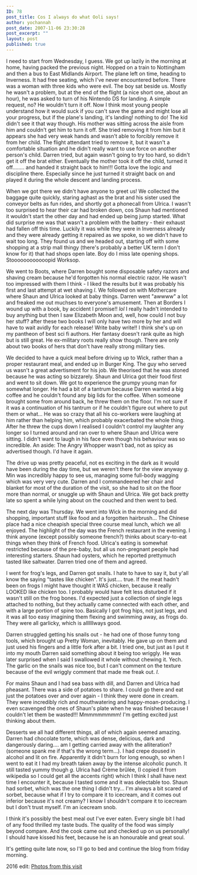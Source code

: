 ```yaml
---
ID: 78
post_title: Cos I always do what Ooli says!
author: yochannah
post_date: 2007-11-06 23:30:28
post_excerpt: ""
layout: post
published: true
---
```

I need to start from Wednesday, I guess. We got up lazily in the morning at home, having packed the previous night. Hopped on a train to Nottingham and then a bus to East Midlands Airport. The plane left on time, heading to Inverness. It had free seating, which I've never encountered before. There was a woman with three kids who were evil. The boy sat beside us. Mostly he wasn't a problem, but at the end of the flight (a nice short one, about an hour), he was asked to turn of his Nintendo DS for landing. A simple request, no? He wouldn't turn it off. Now I think most young people understand how it would suck if you can't save the game and might lose all your progress, but if the plane's landing, it's landing! nothing to do! The kid didn't see it that way though. His mother was sitting across the aisle from him and couldn't get him to turn it off. She tried removing it from him but it appears she had very weak hands and wasn't able to forcibly remove it from her child. The flight attendant tried to remove it, but it wasn't a comfortable situation and he didn't really want to use force on another person's child. Darren tried, but again wasn't going to try too hard, so didn't get it off the brat either. Eventually the mother took it off the child, turned it off........ and handed it straight back to him!!! Gotta love the logic and discipline there. Especially since he just turned it straight back on and played it during the whole descent and landing process.

When we got there we didn't have anyone to greet us! We collected the baggage quite quickly, staring aghast as the brat and his sister used the conveyor belts as fun rides, and shortly got a phonecall from Ulrica. I wasn't too surprised to hear their car had broken down, cos Shaun had mentioned it wouldn't start the other day and had ended up being jump started. What did surprise me was that wasn't a problem with the battery - their exhaust had fallen off this time. Luckily it was while they were in Inverness already and they were already getting it repaired as we spoke, so we didn't have to wait too long. They found us and we headed out, starting off with some shopping at a strip mall thingy (there's probably a better UK term I don't know for it) that had shops open late. Boy do I miss late opening shops. Stoooooooooooopid Worksop.

We went to Boots, where Darren bought some disposable safety razors and shaving cream because he'd forgotten his normal electric razor. He wasn't too impressed with them I think - I liked the results but it was probably his first and last attempt at wet shaving *l*. We followed on with Mothercare where Shaun and Ulrica looked at baby things. Darren went "awwww" a lot and freaked me out muchses to everyone's amusement. Then at Borders I wound up with a book, by accident I promise!! *lol* I really hadn't intended to buy anything but then I saw Elizabeth Moon and, well, how could I not buy her stuff? after these two books I will only have two more by her and will have to wait avidly for each release! Write baby write!! I think she's up on my pantheon of best sci fi authors. Her fantasy doesn't rank quite as high but is still great. He ex-military roots really show though. There are only about two books of hers that don't have really strong military ties.

We decided to have a quick meal before driving up to Wick, rather than a proper restaurant meal, and ended up in Burger King. The guy who served us wasn't a great advertisment for his job. We theorised that he was stoned because he was acting so bizzarely. Shaun and Ulrica got their food first and went to sit down. We got to experience the grumpy young man for somewhat longer. He had a bit of a tantrum because Darren wanted a big coffee and he couldn't found any big lids for the coffee. When someone brought some from around back, he threw them on the floor. I'm not sure if it was a continuation of his tantrum or if he couldn't figure out where to put them or what... He was so crazy that all his co-workers were laughing at him rather than helping  him, which probably exacerbated the whole thing. After he threw the cups down I realised I couldn't control my laughter any longer so I turned around and ran over to where Shaun and Ulrica were sitting. I didn't want to laugh in his face even though his behaviour was so incredible. An aside: The Angry Whopper wasn't bad, not as spicy as advertised though. I'd have it again.

The drive up was pretty peaceful, not es exciting in the dark as it would have been during the day time, but we weren't there for the view anyway *g*. Min was incredibly happy to see us, managing some full-body wagging which was very very cute. Darren and I commandeered her chair and blanket for most of the duration of the visit, so she had to sit on the floor more than normal, or snuggle up with Shaun and Ulrica. We got back pretty late so spent a while lying about on the couched and then went to bed.

The next day was Thursday. We went into Wick in the morning and did shopping, important stuff like food and a forgotten hairbrush... The Chinese place had a nice cheapish special three course meal lunch, which we all enjoyed. The highlight of the day was the French restaurant in the evening.  I think anyone (except possibly someone french?) thinks about scary-to-eat things when they think of French food. Ulrica's eating is somewhat restricted because of the pre-baby, but all us non-pregnant people had interesting starters. Shaun had oysters, which he reported prettymuch tasted like saltwater. Darren tried one of them and agreed.

I went for frog's legs, and Darren got snails. I hate to have to say it, but y'all know the saying "tastes like chicken". It's just.... true. If the meat hadn't been on frogs I might have thought it WAS chicken, because it really LOOKED like chicken too. I probably would have felt less disturbed if it wasn't still on the frog bones. I'd expected just a collection of single legs attached to nothing, but they actually came connected with each other, and with a large portion of spine too. Basically I got frog hips, not just legs, and it was all too easy imagining them flexing and swimming away, as frogs do. They were all garlicky, which is allllllways good.

Darren struggled getting his snails out - he had one of those funny tong tools, which brought up Pretty Woman, inevitably. He gave up on them and just used his fingers and a little fork after a bit. I tried one, but just as I put it into my mouth Darren said something about it being too wriggly. He was later surprised when I said I swallowed it whole without chewing it. Yech. The garlic on the snails was nice too, but I can't comment on the texture because of the evil wriggly comment that made me freak out. *l*.  

For mains Shaun and I had sea bass with dill, and Darren and Ulrica had pheasant. There was a side of potatoes to share. I could go there and eat just the potatoes over and over again - I think they were done in cream. They were incredibly rich and mouthwatering and happy-moan-producing. I even scavenged the ones of Shaun's plate when he was finished because I couldn't let them be wasted!!! Mmmmmmmmm! I'm getting excited just thinking about them.

Desserts we all had different things, all of which again seemed amazing. Darren had chocolate torte, which was dense, delicious, dark and dangerously daring.... am I getting carried away with the alliteration? (someone spank me if that's the wrong term...). I had crepe doused in alcohol and lit on fire. Apparently it didn't burn for long enough, so when I went to eat it I had my breath taken away by the intense alcoholic punch. It still tasted yummy though *g*. Ulrica had Crème brûlée, (I copied it from wikipedia so I could get all the accents right) which I think I shall have next time I encounter it, because I tasted some and it was delectable too. Shaun had sorbet, which was the one thing I didn't try... I'm always a bit scared of sorbet, because what if I try to compare it to icecream, and it comes out inferior because it's not creamy? I know I shouldn't compare it to icecream but I don't trust myself. I'm an icecream snob.

I think it's possibly the best meal out I've ever eaten. Every single bit I had of any food thrilled my taste buds. The quality of the food was simply beyond compare. And the cook came out and checked up on us personally! I should have kissed his feet, because he is an honourable and great soul.

It's getting quite late now, so I'll go to bed and continue the blog from friday morning.

2016 edit: [Photos from this visit](https://photos.google.com/share/AF1QipMzO1mzutV14IA0VDQPPKWL691Qhze1ljiShTyK3XfImZkEz__u_ZkncZ1bCR6yUA?key=bk1yWVBVVGNVeEpWS0NkMC1uZVBwYWtHSjE2RjNR)
